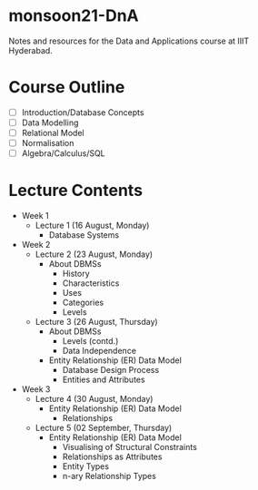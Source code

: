 # monsoon21-DnA
Notes and resources for the Data and Applications course at IIIT Hyderabad.

# Course Outline
- [ ] Introduction/Database Concepts
- [ ] Data Modelling
- [ ] Relational Model
- [ ] Normalisation
- [ ] Algebra/Calculus/SQL

# Lecture Contents
* Week 1
    * Lecture 1 (16 August, Monday)
        - Database Systems
* Week 2
    * Lecture 2 (23 August, Monday)
        - About DBMSs
            - History
            - Characteristics
            - Uses
            - Categories
            - Levels
    * Lecture 3 (26 August, Thursday)
        - About DBMSs
            - Levels (contd.)
            - Data Independence
        - Entity Relationship (ER) Data Model
            - Database Design Process
            - Entities and Attributes
* Week 3
    * Lecture 4 (30 August, Monday)
        - Entity Relationship (ER) Data Model
            - Relationships
    * Lecture 5 (02 September, Thursday)
        - Entity Relationship (ER) Data Model
            - Visualising of Structural Constraints
            - Relationships as Attributes
            - Entity Types
            - n-ary Relationship Types
